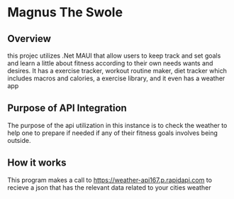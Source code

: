 # Magnus The Swole

## Overview
this projec utilizes .Net MAUI that allow users to keep track and set goals and learn a little
about fitness according to their own needs wants and desires. It has a exercise tracker, workout 
routine maker, diet tracker which includes macros and calories, a exercise library, 
and it even has a weather app

## Purpose of API Integration
The purpose of the api utilization in this instance is to check the weather to help one to
prepare if needed if any of their fitness goals involves being outside.

## How it works 
This program makes a call to https://weather-api167.p.rapidapi.com to recieve a json that has
the relevant data related to your cities weather